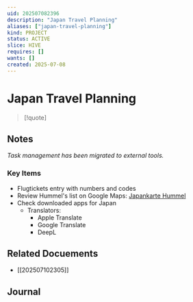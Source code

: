 ```yaml
---
uid: 202507082396
description: "Japan Travel Planning"
aliases: ["japan-travel-planning"]
kind: PROJECT
status: ACTIVE
slice: HIVE
requires: []
wants: []
created: 2025-07-08
---
```


# Japan Travel Planning

> [!quote]

## Notes

*Task management has been migrated to external tools.*

### Key Items
- Flugtickets entry with numbers and codes
- Review Hummel's list on Google Maps: [Japankarte Hummel](https://www.google.com/maps/d/edit?mid=1l7_ZprfS0yT_7_bvitLHjaIpZES5plE&usp=sharing)
- Check downloaded apps for Japan
  - Translators:
    - Apple Translate
    - Google Translate
    - DeepL

## Related Docuements

- [[202507102305]]

## Journal
